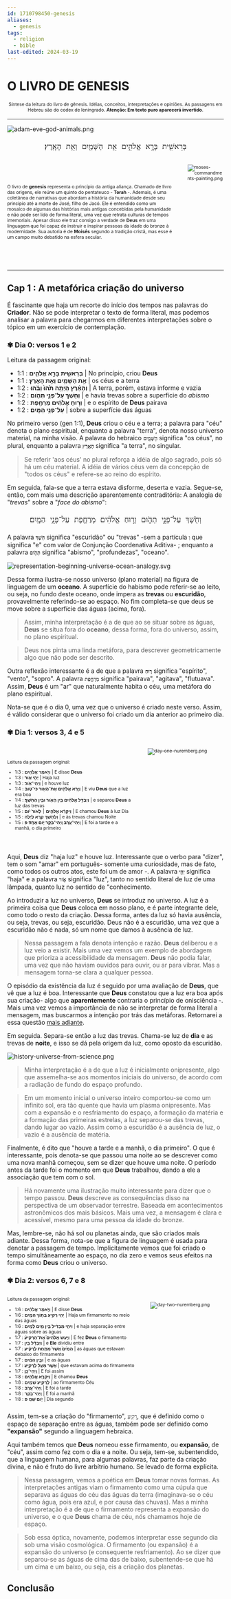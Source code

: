 ```yaml
---
id: 1710798450-genesis
aliases:
  - genesis
tags:
  - religion
  - bible
last-edited: 2024-03-19
---
```


# O LIVRO DE GENESIS

<span style="text-align: center; width: 100%; font-size: 0.75em">

Síntese da leitura do livro de gênesis. Idéias, conceitos, interpretações e opiniões.
As passagens em Hebreu são do codex de leningrado. **Atenção: Em texto puro aparecerá invertido**.

</span>

---

![adam-eve-god-animals.png](../assets/from_notes/1710798450-genesis-2024-03-18-20-51-16-adam-eve-god-animals.png)

<span style="font-size: 1.5em; width: 100%; text-align: center">

    בְּרֵאשִׁ֖ית בָּרָ֣א אֱלֹהִ֑ים אֵ֥ת הַשָּׁמַ֖יִם וְאֵ֥ת הָאָֽרֶץ׃

</span>
 
<span style="display: flex; align-items: center; justify-content: center; font-size: .75em">

O livro de **genesis** representa o princípio da antiga aliança. Chamado de livro das origens, ele reúne um quinto do pentateuco - **Torah** -. Ademais, é uma coletânea de narrativas que abordam a história da humanidade desde seu princípio até a morte de José, filho de Jacó. Ele é entendido como um mosaico de algumas das histórias mais antigas concebidas pela humanidade e não pode ser lido de forma literal, uma vez que retrata culturas de tempos imemoriais. Apesar disso ele traz consigo a verdade de **Deus** em uma linguagem que foi capaz de instruir e inspirar pessoas da idade do bronze à modernidade. Sua autoria é de **Moisés** segundo a tradição cristã, mas esse é um campo muito debatido na esfera secular.

<span style="width: 220px; height: 240px; margin-left: 30px">

![moses-commandments-painting.png](../assets/from_notes/1710798450-genesis-2024-03-18-23-44-58-moses-commandments-painting.png)

</span>

</span>

---

## Cap 1 : A metafórica criação do universo

É fascinante que haja um recorte do início dos tempos nas palavras do **Criador**. Não se pode interpretar o texto de forma literal, mas podemos analisar a palavra para chegarmos em diferentes interpretações sobre o tópico em um exercício de contemplação.

### ✾ Dia 0: versos 1 e 2

Leitura da passagem original:

- 1:1 : **בְּרֵאשִׁ֖ית בָּרָ֣א אֱלֹהִ֑ים** | No princípio, criou **Deus**
- 1:1 : **אֵ֥ת הַשָּׁמַ֖יִם וְאֵ֥ת הָאָֽרֶץ׃** | os céus e a terra
- 1:2 : **וְהָאָ֗רֶץ הָיְתָ֥ה תֹ֙הוּ֙ וָבֹ֔הוּ** | A terra, porém, estava informe e vazia
- 1:2 : **וְחֹ֖שֶׁךְ עַל־פְּנֵ֣י תְהֹ֑ום** | e havia trevas sobre a superfície do _abismo_
- 1:2 : **וְר֣וּחַ אֱלֹהִ֔ים מְרַחֶ֖פֶת** | e o espírito de **Deus** pairava
- 1:2 : **עַל־פְּנֵ֥י הַמָּֽיִם׃** | sobre a superfície das águas

No primeiro verso (gen 1:1), **Deus** criou o céu e a terra; a palavra para "céu" denota o plano espiritual, enquanto a palavra "terra", denota nosso universo material, na minha visão. A palavra do hebraico **`הַשָּׁמַ֖יִם`** significa "os céus", no plural, enquanto a palavra **`הָאָֽרֶץ`** significa "a terra", no singular.

> Se referir 'aos céus' no plural reforça a idéia de algo sagrado, pois só há um céu material. A idéia de vários céus vem da concepção de "todos os céus" e refere-se ao reino do espírito.

Em seguida, fala-se que a terra estava disforme, deserta e vazia. Segue-se, então, com mais uma descrição aparentemente contraditória: A analogia de "_trevas_" sobre a "_face do abismo_":

<span style="font-size: 1.5em; width: 100%; text-align: center">

    וְחֹ֖שֶׁךְ עַל־פְּנֵ֣י תְהֹ֑ום וְר֣וּחַ אֱלֹהִ֔ים מְרַחֶ֖פֶת עַל־פְּנֵ֥י הַמָּֽיִם׃

</span>

A palavra **`חֹ֖שֶׁךְ`** significa "escuridão" ou "trevas" -sem a partícula `וְ` que significa "e" com valor de Conjunção Coordenativa Aditiva- ; enquanto a palavra **`תְהֹ֑ום`** significa "abismo", "profundezas", "oceano".

![representation-beginning-universe-ocean-analogy.svg](../assets/from_notes/1710798450-genesis-2024-03-19-01-33-10-representation-beginning-universe-ocean-analogy.svg)

Dessa forma ilustra-se nosso universo (plano material) na figura de linguagem de um **oceano**. A superfície do habismo pode referir-se ao leito, ou seja, no fundo deste oceano, onde impera as **trevas** ou **escuridão**, provavelmente referindo-se ao espaço. No fim completa-se que deus se move sobre a superfície das águas (acima, fora).

> Assim, minha interpretação é a de que ao se situar sobre as águas, **Deus** se situa fora do **oceano**, dessa forma, fora do universo, assim, no plano espiritual.

> Deus nos pinta uma linda metáfora, para descrever geometricamente algo que não pode ser descrito.

Outra reflexão interessante é a de que a palavra **`ר֣וּחַ`** significa "espírito", "vento", "sopro". A palavra **`מְרַחֶ֖פֶת`** significa "pairava", "agitava", "flutuava". Assim, **Deus** é um "ar" que naturalmente habita o céu, uma metáfora do plano espiritual.

Nota-se que é o dia 0, uma vez que o universo é criado neste verso. Assim, é válido considerar que o universo foi criado um dia anterior ao primeiro dia.

### ✾ Dia 1: versos 3, 4 e 5

<span style="display: flex; align-items: center; justify-content: center; font-size: .75em">

<span>

Leitura da passagem original:

- 1:3 : **וַיֹּ֥אמֶר אֱלֹהִ֖ים** | E disse **Deus**
- 1:3 : **יְהִ֣י אֹ֑ור** | Haja luz
- 1:3 : **וַֽיְהִי־אֹֽור׃** | e houve luz
- 1:4 : **וַיַּ֧רְא אֱלֹהִ֛ים אֶת־הָאֹ֖ור כִּי־טֹ֑וב** | E viu **Deus** que a luz era boa
- 1:4 : **וַיַּבְדֵּ֣ל אֱלֹהִ֔ים בֵּ֥ין הָאֹ֖ור וּבֵ֥ין הַחֹֽשֶׁךְ׃** | e separou **Deus** a luz das trevas
- 1:5 : **וַיִּקְרָ֨א אֱלֹהִ֤ים ׀ לָאֹור֙ יֹ֔ום** | E chamou **Deus** à luz Dia
- 1:5 : **וְלַחֹ֖שֶׁךְ קָ֣רָא לָ֑יְלָה** | e às trevas chamou Noite
- 1:5 : **וַֽיְהִי־עֶ֥רֶב וַֽיְהִי־בֹ֖קֶר יֹ֥ום אֶחָֽד׃ פ** | E foi a tarde e a manhã, o dia primeiro

</span>

<span style="width: 220px; height: 240px; margin-left: 30px">

![day-one-nuremberg.png](../assets/from_notes/1710798450-genesis-2024-03-21-21-42-57-day-one-nuremberg.png)

</span>

</span>

Aqui, **Deus** diz "haja luz" e houve luz. Interessante que o verbo para "dizer", tem o som "amar" em português- somente uma curiosidade, mas de fato, como todos os outros atos, este foi um de amor -. A palavra **`יְהִ֣י`** significa "haja" e a palavra **`אֹ֑ור`** significa "luz", tanto no sentido literal de luz de uma lâmpada, quanto luz no sentido de "conhecimento.

Ao introduzir a luz no universo, **Deus** se introduz no universo. A luz é a primeira coisa que **Deus** coloca em nosso plano, e é parte integrante dele, como todo o resto da criação. Dessa forma, antes da luz só havia ausência, ou seja, trevas, ou seja, escuridão. Deus não é a escuridão, uma vez que a escuridão não é nada, só um nome que damos à ausência de luz.

> Nessa passagem a fala denota intenção e razão. **Deus** deliberou e a luz veio a existir. Mais uma vez vemos um exemplo de abordagem que prioriza a acessibilidade da mensagem. **Deus** não podia falar, uma vez que não haviam ouvidos para ouvir, ou ar para vibrar. Mas a mensagem torna-se clara a qualquer pessoa.

O episódio da existência da luz é seguido por uma avaliação de **Deus**, que vê que a luz é boa. Interessante que **Deus** constatou que a luz era boa após sua criação- algo que **aparentemente** contraria o princípio de onisciência -. Mais uma vez vemos a importância de não se interpretar de forma literal a mensagem, mas buscarmos a intenção por trás das metáforas. Retornarei a essa questão [mais adiante](#conclusão).

Em seguida. Separa-se então a luz das trevas. Chama-se luz de **dia** e as trevas de **noite**, e isso se dá pela origem da luz, como oposto da escuridão.

![history-universe-from-science.png](../assets/from_notes/1710798450-genesis-2024-03-19-03-18-22-history-universe-from-science.png)

> Minha interpretação é a de que a luz é inicialmente onipresente, algo que assemelha-se aos momentos iniciais do universo, de acordo com a radiação de fundo do espaço profundo.

> Em um momento inicial o universo inteiro comportou-se como um infinito sol, era tão quente que havia um plasma onipresente. Mas com a expansão e o resfriamento do espaço, a formação da matéria e a formação das primeiras estrelas, a luz separou-se das trevas, dando lugar ao vazio. Assim como a escuridão é a ausência de luz, o vazio é a ausência de matéria.

Finalmente, é dito que "houve a tarde e a manhã, o dia primeiro". O que é interessante, pois denota-se que passou uma noite ao se descrever como uma nova manhã começou, sem se dizer que houve uma noite. O período antes da tarde foi o momento em que **Deus** trabalhou, dando a ele a associação que tem com o sol.

> Há novamente uma ilustração muito interessante para dizer que o tempo passou. **Deus** descreve as consequências disso na perspectiva de um observador terrestre. Baseada em acontecimentos astronômicos dos mais básicos. Mais uma vez, a mensagem é clara e acessível, mesmo para uma pessoa da idade do bronze.

Mas, lembre-se, não há sol ou planetas ainda, que são criados mais adiante. Dessa forma, nota-se que a figura de linguagem é usada para denotar a passagem de tempo. Implicitamente vemos que foi criado o tempo simultâneamente ao espaço, no dia zero e vemos seus efeitos na forma como **Deus** criou o universo.

### ✾ Dia 2: versos 6, 7 e 8

<span style="display: flex; align-items: center; justify-content: center; font-size: .75em">

<span>

Leitura da passagem original:

- 1:6 : **וַיֹּ֣אמֶר אֱלֹהִ֔ים** | E disse **Deus**
- 1:6 : **יְהִ֥י רָקִ֖יעַ בְּת֣וֹךְ הַמָּ֑יִם** | Haja um firmamento no meio das águas
- 1:6 : **וִיהִ֣י מַבְדִּ֔יל בֵּ֥ין מַ֖יִם לָמָֽיִם׃** | e haja separação entre águas sobre as águas
- 1:7 : **וַיַּ֣עַשׂ אֱלֹהִים֮ אֶת־הָרָקִיעַ֒** | E fez **Deus** o firmamento
- 1:7 : **וַיַּבְדֵּ֗ל בֵּ֤ין** | e **Ele** dividiu entre
- 1:7 : **הַמַּ֙יִם֙ אֲשֶׁר֙ מִתַּ֣חַת לָרָקִ֔יעַ** | as águas que estavam debaixo do firmamento
- 1:7 : **וּבֵ֣ין הַמַּ֔יִם** | e as águas
- 1:7 : **אֲשֶׁ֖ר מֵעַ֣ל לָרָקִ֑יעַ** | que estavam acima do firmamento
- 1:7 : **וַֽיְהִי־כֵֽן׃** | E foi assim
- 1:8 : **וַיִּקְרָ֧א אֱלֹהִ֛ים** | E chamou **Deus**
- 1:8 : **לָֽרָקִ֖יעַ שָׁמָ֑יִם** | ao firmamento Céu
- 1:8 : **וַֽיְהִי־עֶ֥רֶב** | E foi a tarde
- 1:8 : **וַֽיְהִי־בֹ֖קֶר** | E foi a manhã
- 1:8 : **יֹ֥ום שֵׁנִֽי׃ פ** | Dia segundo

</span>

<span style="width: 220px; height: 240px; margin-left: 30px">

![day-two-nuremberg.png](../assets/from_notes/1710798450-genesis-2024-03-21-21-47-55-day-two-nuremberg.png)

</span>

</span>

Assim, tem-se a criação do "firmamento", `רָקִ֖יעַ`, que é definido como o espaço de separação entre as águas, também pode ser definido como **"expansão"** segundo a linguagem hebraica.

Aqui também temos que **Deus** nomeou esse firmamento, ou **expansão**, de "céu", assim como fez com o dia e a noite. Ou seja, tem-se, subentendido, que a linguagem humana, para algumas palavras, faz parte da criação divina, e não é fruto do livre arbítrio humano. Se levado de forma explícita.

> Nessa passagem, vemos a poética em **Deus** tomar novas formas. As interpretações antigas viam o firmamento como uma cúpula que separava as águas do céu das águas da terra (imaginava-se o céu como água, pois era azul, e por causa das chuvas). Mas a minha interpretação é a de que o firmamento representa a expansão do universo, e o que **Deus** chama de céu, nós chamamos hoje de espaço.

> Sob essa óptica, novamente, podemos interpretar esse segundo dia sob uma visão cosmológica. O firmamento (ou expansão) é a expansão do universo (e consequente resfriamento). Ao se dizer que separou-se as águas de cima das de baixo, subentende-se que há um cima e um baixo, ou seja, eis a criação dos planetas.

## Conclusão
